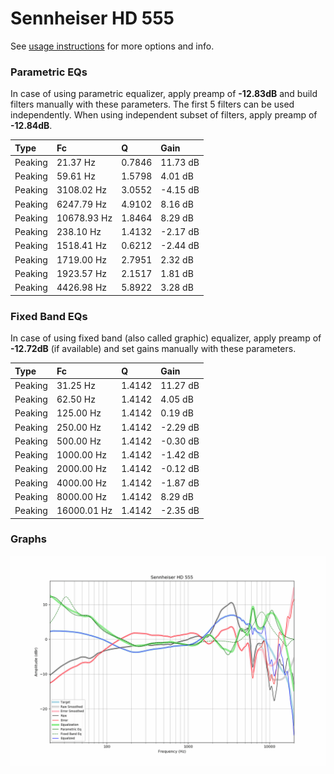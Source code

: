 # Sennheiser HD 555
See [usage instructions](https://github.com/jaakkopasanen/AutoEq#usage) for more options and info.

### Parametric EQs
In case of using parametric equalizer, apply preamp of **-12.83dB** and build filters manually
with these parameters. The first 5 filters can be used independently.
When using independent subset of filters, apply preamp of **-12.84dB**.

| Type    | Fc          |      Q | Gain     |
|:--------|:------------|:-------|:---------|
| Peaking | 21.37 Hz    | 0.7846 | 11.73 dB |
| Peaking | 59.61 Hz    | 1.5798 | 4.01 dB  |
| Peaking | 3108.02 Hz  | 3.0552 | -4.15 dB |
| Peaking | 6247.79 Hz  | 4.9102 | 8.16 dB  |
| Peaking | 10678.93 Hz | 1.8464 | 8.29 dB  |
| Peaking | 238.10 Hz   | 1.4132 | -2.17 dB |
| Peaking | 1518.41 Hz  | 0.6212 | -2.44 dB |
| Peaking | 1719.00 Hz  | 2.7951 | 2.32 dB  |
| Peaking | 1923.57 Hz  | 2.1517 | 1.81 dB  |
| Peaking | 4426.98 Hz  | 5.8922 | 3.28 dB  |

### Fixed Band EQs
In case of using fixed band (also called graphic) equalizer, apply preamp of **-12.72dB**
(if available) and set gains manually with these parameters.

| Type    | Fc          |      Q | Gain     |
|:--------|:------------|:-------|:---------|
| Peaking | 31.25 Hz    | 1.4142 | 11.27 dB |
| Peaking | 62.50 Hz    | 1.4142 | 4.05 dB  |
| Peaking | 125.00 Hz   | 1.4142 | 0.19 dB  |
| Peaking | 250.00 Hz   | 1.4142 | -2.29 dB |
| Peaking | 500.00 Hz   | 1.4142 | -0.30 dB |
| Peaking | 1000.00 Hz  | 1.4142 | -1.42 dB |
| Peaking | 2000.00 Hz  | 1.4142 | -0.12 dB |
| Peaking | 4000.00 Hz  | 1.4142 | -1.87 dB |
| Peaking | 8000.00 Hz  | 1.4142 | 8.29 dB  |
| Peaking | 16000.01 Hz | 1.4142 | -2.35 dB |

### Graphs
![](./Sennheiser%20HD%20555.png)